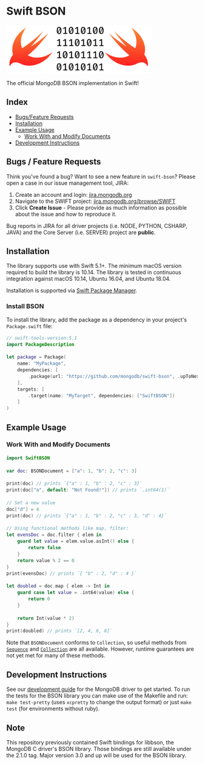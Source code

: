 # Swift BSON

![swift-bson-logo](etc/swiftBSON.png)

The official MongoDB BSON implementation in Swift!

## Index

- [Bugs/Feature Requests](#bugs--feature-requests)
- [Installation](#installation)
- [Example Usage](#example-usage)
  - [Work With and Modify Documents](#work-with-and-modify-documents)
- [Development Instructions](#development-instructions)

## Bugs / Feature Requests

Think you've found a bug? Want to see a new feature in `swift-bson`? Please open a case in our issue management tool, JIRA:

1. Create an account and login: [jira.mongodb.org](https://jira.mongodb.org)
2. Navigate to the SWIFT project: [jira.mongodb.org/browse/SWIFT](https://jira.mongodb.org/browse/SWIFT)
3. Click **Create Issue** - Please provide as much information as possible about the issue and how to reproduce it.

Bug reports in JIRA for all driver projects (i.e. NODE, PYTHON, CSHARP, JAVA) and the Core Server (i.e. SERVER) project are **public**.

## Installation

The library supports use with Swift 5.1+. The minimum macOS version required to build the library is 10.14. The library is tested in continuous integration against macOS 10.14, Ubuntu 16.04, and Ubuntu 18.04.

Installation is supported via [Swift Package Manager](https://swift.org/package-manager/).

### Install BSON

To install the library, add the package as a dependency in your project's `Package.swift` file:

```swift
// swift-tools-version:5.1
import PackageDescription

let package = Package(
    name: "MyPackage",
    dependencies: [
        .package(url: "https://github.com/mongodb/swift-bson", .upToNextMajor(from: "3.1.0"))
    ],
    targets: [
        .target(name: "MyTarget", dependencies: ["SwiftBSON"])
    ]
)
```

## Example Usage

### Work With and Modify Documents

```swift
import SwiftBSON

var doc: BSONDocument = ["a": 1, "b": 2, "c": 3]

print(doc) // prints `{"a" : 1, "b" : 2, "c" : 3}`
print(doc["a", default: "Not Found!"]) // prints `.int64(1)`

// Set a new value
doc["d"] = 4
print(doc) // prints `{"a" : 1, "b" : 2, "c" : 3, "d" : 4}`

// Using functional methods like map, filter:
let evensDoc = doc.filter { elem in
    guard let value = elem.value.asInt() else {
        return false
    }
    return value % 2 == 0
}
print(evensDoc) // prints `{ "b" : 2, "d" : 4 }`

let doubled = doc.map { elem -> Int in
    guard case let value = .int64(value) else {
        return 0
    }

    return Int(value * 2)
}
print(doubled) // prints `[2, 4, 6, 8]`
```

Note that `BSONDocument` conforms to `Collection`, so useful methods from [`Sequence`](https://developer.apple.com/documentation/swift/sequence) and [`Collection`](https://developer.apple.com/documentation/swift/collection) are all available. However, runtime guarantees are not yet met for many of these methods.

## Development Instructions

See our [development guide](https://github.com/mongodb/mongo-swift-driver/blob/main/Guides/Development.md) for the MongoDB driver to get started.
To run the tests for the BSON library you can make use of the Makefile and run: `make test-pretty` (uses `xcpretty` to change the output format) or just `make test` (for environments without ruby).

## Note

This repository previously contained Swift bindings for libbson, the MongoDB C driver's BSON library. Those bindings are still available under the 2.1.0 tag. Major version 3.0 and up will be used for the BSON library.
